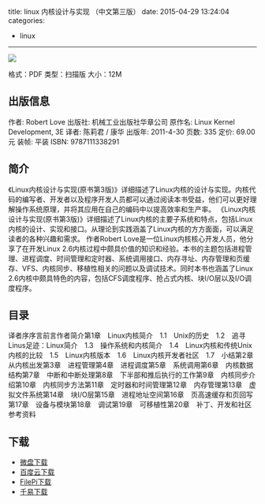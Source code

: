 title: linux 内核设计与实现 （中文第三版）
date: 2015-04-29 13:24:04
categories:
  - linux
---

![](http://img5.douban.com/lpic/s6387169.jpg)

格式：PDF
类型：扫描版
大小：12M

<!--more-->

## 出版信息 ##

作者: Robert Love 
出版社: 机械工业出版社华章公司
原作名: Linux Kernel Development, 3E
译者: 陈莉君 / 康华 
出版年: 2011-4-30
页数: 335
定价: 69.00元
装帧: 平装
ISBN: 9787111338291

## 简介 ##

《Linux内核设计与实现(原书第3版)》详细描述了Linux内核的设计与实现。内核代码的编写者、开发者以及程序开发人员都可以通过阅读本书受益，他们可以更好理解操作系统原理，并将其应用在自己的编码中以提高效率和生产率。
《Linux内核设计与实现(原书第3版)》详细描述了Linux内核的主要子系统和特点，包括Linux内核的设计、实现和接口。从理论到实践涵盖了Linux内核的方方面面，可以满足读者的各种兴趣和需求。
作者Robert Love是一位Linux内核核心开发人员，他分享了在开发Linux 2.6内核过程中颇具价值的知识和经验。本书的主题包括进程管理、进程调度、时间管理和定时器、系统调用接口、内存寻址、内存管理和页缓存、VFS、内核同步、移植性相关的问题以及调试技术。同时本书也涵盖了Linux 2.6内核中颇具特色的内容，包括CFS调度程序、抢占式内核、块I/O层以及I/O调度程序。

## 目录 ##

译者序序言前言作者简介第1章　Linux内核简介　1.1　Unix的历史　1.2　追寻Linus足迹：Linux简介　1.3　操作系统和内核简介　1.4　Linux内核和传统Unix内核的比较　1.5　Linux内核版本　1.6　Linux内核开发者社区　1.7　小结第2章　从内核出发第3章　进程管理第4章　进程调度第5章　系统调用第6章　内核数据结构第7章　中断和中断处理第8章　下半部和推后执行的工作第9章　内核同步介绍第10章　内核同步方法第11章　定时器和时间管理第12章　内存管理第13章　虚拟文件系统第14章　块I/O层第15章　进程地址空间第16章　页高速缓存和页回写第17章　设备与模块第18章　调试第19章　可移植性第20章　补丁、开发和社区参考资料

## 下载 ##

* [微盘下载](http://vdisk.weibo.com/s/aADaW4YRPbPtg)
* [百度云下载](http://pan.baidu.com/s/1c0ctQz2)
* [FilePi下载](http://filepi.com/i/68KfLBq)
* [千易下载](http://1000eb.com/1gg2u)
